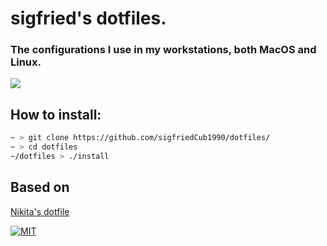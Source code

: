 # sigfried's dotfiles. 

### The configurations I use in my workstations, both MacOS and Linux.
![](https://i.imgur.com/0431KrD.png)

## How to install:
```bash
~ > git clone https://github.com/sigfriedCub1990/dotfiles/
~ > cd dotfiles
~/dotfiles > ./install
```

## Based on
[Nikita's dotfile](https://github.com/nikitavoloboev/dotfiles)

[![MIT](https://img.shields.io/badge/license-MIT-0a0a0a.svg?style=flat&colorA=0a0a0a)](LICENSE)
